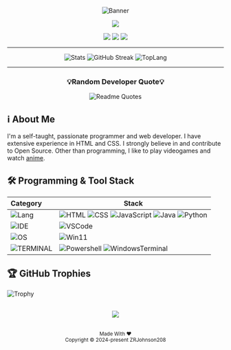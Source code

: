 <div align="center">
  
<!------- --Banner-- ------->
![Banner](https://github.com/user-attachments/assets/7c258892-9b00-413f-af2c-ec7486151e20)
<pre><img src="https://readme-typing-svg.herokuapp.com/?font=Monospace&size=40&center=true&vCenter=true&width=600&height=50&color=FFFFFFF8&duration=4500&lines=Hello,+I'm+Zach+Johnson!;"/></pre>

<a href="https://www.youtube.com/@cardinalboy-fy3lu"><img src="https://img.shields.io/badge/YouTube-FF0000?style=for-the-badge&logo=youtube&logoColor=white"></a>
<a href="mailto:zachrjohnson08@gmail.com"><img src="https://img.shields.io/badge/Gmail-D14836?style=for-the-badge&logo=gmail&logoColor=white"></a>
<a href="https://discordapp.com/users/"><img src="https://img.shields.io/badge/Discord-5865F2?style=for-the-badge&logo=discord&logoColor=white"></a>

---

<!------- --GitHub Stats-- ------->
![Stats](https://github-readme-stats.vercel.app/api?username=ZRJohnson208&show_icons=true&count_private=true&theme=dark)
![GitHub Streak](https://streak-stats.demolab.com/?user=ZRJohnson208&card_width=300&theme=dark)
![TopLang](https://github-readme-stats.vercel.app/api/top-langs/?username=ZRJohnson208&langs_count=10&card_width=770&layout=compact&theme=dark)

---

<!------- --Daily Quote-- ------->
<h3>💡Random Developer Quote💡</h3>

![Readme Quotes](https://quotes-github-readme.vercel.app/api?type=horizontal&theme=dark)
</div>

<!------- --About Me-- ------->
## ℹ️ About Me
I'm a self-taught, passionate programmer and web developer. I have extensive experience in HTML and CSS. I strongly believe in and contribute to Open Source. Other than programming, I like to play videogames and watch [anime](https://anilist.co/user/ZachRJohnson208/animelist).

## 🛠 Programming & Tool Stack

| Category                                                          | Stack                                                                                    |
| :-----------------------------------------------------------------|------------------------------------------------------------------------------------------|
| ![Lang](https://img.shields.io/badge/-LANGUAGES-black?style=flat) | ![HTML](https://img.shields.io/badge/-HTML5-E34F26?style=flat&logo=html5&logoColor=white) ![CSS](https://img.shields.io/badge/-CSS3-254bdd?style=flat&logo=css3) ![JavaScript](https://img.shields.io/badge/-JavaScript-C69D00?style=flat&logo=javascript&logoColor=white) ![Java](https://custom-icon-badges.demolab.com/badge/Java-%23ED8B00?style=flat&logo=java&logoColor=white) ![Python](https://img.shields.io/badge/Python-3776AB?style=flat&logo=python&logoColor=ffdd54)|
| ![IDE](https://img.shields.io/badge/-IDE-black?style=flat)        |  ![VSCode](https://custom-icon-badges.demolab.com/badge/VSCode-0078d7.svg?&style=flat&logo=vsc&logoColor=white)|
| ![OS](https://img.shields.io/badge/-OS-black?style=flat)          |  ![Win11](https://custom-icon-badges.demolab.com/badge/Windows_11-0078D6?style=flat&logo=windows11&logoColor=white)|
| ![TERMINAL](https://img.shields.io/badge/-TERMINAL-black?style=flat) | ![Powershell](https://img.shields.io/badge/Powershell-5391FE?style=flat&logo=powershell&logoColor=white) ![WindowsTerminal](https://custom-icon-badges.demolab.com/badge/Windows_Terminal-4D4D4D?style=flat&logo=terminal&logoColor=white)|

## 🏆 GitHub Trophies

![Trophy](https://github-profile-trophy.vercel.app/?username=ZRJohnson208&theme=darkhub&no-bg=true&no-frame=true&margin-w=4)

<div align="center">
<br>
<!-- <img src="https://komarev.com/ghpvc/?username=ZRJohnson208&style=for-the-badge&color=ff0000"> --> <img src="https://wakatime.com/badge/user/e7ff400a-7fa6-4f0f-be54-ea77ecaf95af.svg?&style=for-the-badge&color=ff0000">
<p><br><sub>Made With ❤️<br>Copyright © 2024-present ZRJohnson208</sub></p></p>
</div>
